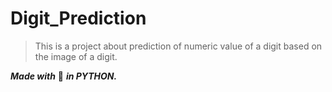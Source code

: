 # Digit_Prediction 
> This is a project about prediction of numeric value of a digit based on the image of a digit.

***Made with*** :white_heart: ***in PYTHON.***
